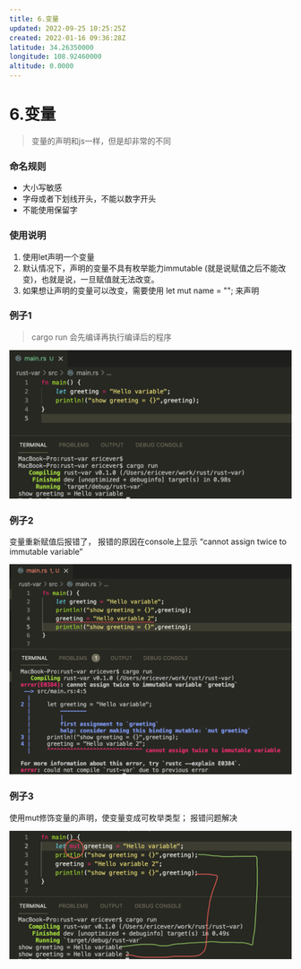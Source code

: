 ```yaml
---
title: 6.变量
updated: 2022-09-25 10:25:25Z
created: 2022-01-16 09:36:28Z
latitude: 34.26350000
longitude: 108.92460000
altitude: 0.0000
---
```


# 6.变量

> 变量的声明和js一样，但是却非常的不同

### 命名规则

- 大小写敏感
- 字母或者下划线开头，不能以数字开头
- 不能使用保留字

### 使用说明

1.  使用let声明一个变量
2.  默认情况下，声明的变量不具有枚举能力immutable (就是说赋值之后不能改变)，也就是说，一旦赋值就无法改变。
3.  如果想让声明的变量可以改变，需要使用 let mut name = ""; 来声明

### 例子1

> cargo run 会先编译再执行编译后的程序

![0594e9bf28ac51950de609197ee80b89.png](../_resources/0594e9bf28ac51950de609197ee80b89.png)

### 例子2

变量重新赋值后报错了， 报错的原因在console上显示 “cannot assign twice to immutable variable”

![Screen Shot 2022-01-16 at 18.03.21.png](../_resources/Screen%20Shot%202022-01-16%20at%2018.03.21.png)

### 例子3

使用mut修饰变量的声明，使变量变成可枚举类型； 报错问题解决

![Screen Shot 2022-01-16 at 18.05.27.png](../_resources/Screen%20Shot%202022-01-16%20at%2018.05.27.png)